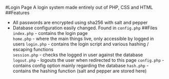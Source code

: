 #Login Page
A login system made entirely out of PHP, CSS and HTML
##Features
 - All passwords are encrypted using sha256 with salt and pepper
 - Database configuration easily changed. Found in `config.php`
##Files
`index.php` - contains the login page  
`home.php` - where the main things live, only accessible by logged in users
`login.php` - contains the login script and various hashing / escaping functions  
`session.php` - checks the logged in user against the database  
`logout.php` - logouts the user when redirected to this page
`config.php` - contains config option mainly regarding the database
`hash.php` - contains the hashing function (salt and pepper are stored here)